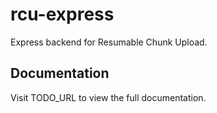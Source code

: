 # rcu-express

Express backend for Resumable Chunk Upload.

## Documentation

Visit TODO_URL to view the full documentation.
